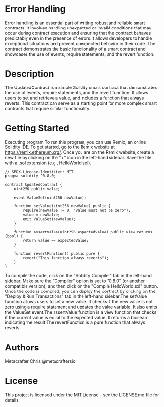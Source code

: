# Error Handling
Error handling is an essential part of writing robust and reliable smart contracts. It involves handling unexpected or invalid conditions that may occur during contract execution and ensuring that the contract behaves predictably even in the presence of errors.It allows developers to handle exceptional situations and prevent unexpected behavior in their code. The contract demonstrates the basic functionality of a smart contract and showcases the use of events, require statements, and the revert function.

# Description
The UpdatedContract is a simple Solidity smart contract that demonstrates the use of events, require statements, and the revert function. It allows users to set and retrieve a value, and includes a function that always reverts. This contract can serve as a starting point for more complex smart contracts that require similar functionality.
# Getting Started
Executing program To run this program, you can use Remix, an online Solidity IDE. To get started, go to the Remix website at https://remix.ethereum.org/. Once you are on the Remix website, create a new file by clicking on the "+" icon in the left-hand sidebar. Save the file with a .sol extension (e.g., HelloWorld.sol).

```
// SPDX-License-Identifier: MIT
pragma solidity ^0.8.0;

contract UpdatedContract {
    uint256 public value;

    event ValueSet(uint256 newValue);

    function setValue(uint256 newValue) public {
        require(newValue != 0, "Value must not be zero");
        value = newValue;
        emit ValueSet(newValue);
    }

    function assertValue(uint256 expectedValue) public view returns (bool) {
        return value == expectedValue;
    }

    function revertFunction() public pure {
        revert("This function always reverts");
    }
}
```
To compile the code, click on the "Solidity Compiler" tab in the left-hand sidebar. Make sure the "Compiler" option is set to "0.8.0" (or another compatible version), and then click on the "Compile HelloWorld.sol" button. Once the code is compiled, you can deploy the contract by clicking on the "Deploy & Run Transactions" tab in the left-hand sidebar.The setValue function allows users to set a new value. It checks if the new value is not zero using a require statement and updates the value variable. It also emits the ValueSet event.The assertValue function is a view function that checks if the current value is equal to the expected value. It returns a boolean indicating the result.The revertFunction is a pure function that always reverts.

# Authors
Metacrafter Chris @metacraftersio

# License
This project is licensed under the MIT License - see the LICENSE.md file for details
